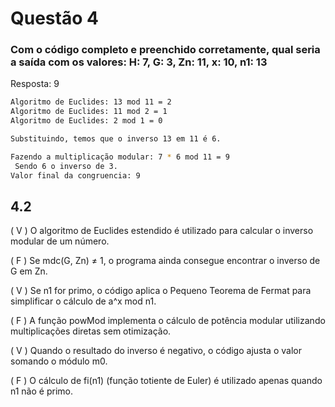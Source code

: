 # Questão 4

### **Com o código completo e preenchido corretamente, qual seria a saída com os valores: H: 7, G: 3, Zn: 11, x: 10, n1: 13**

Resposta: 9

```bash
Algoritmo de Euclides: 13 mod 11 = 2
Algoritmo de Euclides: 11 mod 2 = 1
Algoritmo de Euclides: 2 mod 1 = 0

Substituindo, temos que o inverso 13 em 11 é 6.

Fazendo a multiplicação modular: 7 * 6 mod 11 = 9
 Sendo 6 o inverso de 3.
Valor final da congruencia: 9
```

## 4.2

( V ) O algoritmo de Euclides estendido é utilizado para calcular o inverso modular de um número.

( F ) Se mdc(G, Zn) ≠ 1, o programa ainda consegue encontrar o inverso de G em Zn.

( V ) Se n1 for primo, o código aplica o Pequeno Teorema de Fermat para simplificar o cálculo de
a^x mod n1.

( F ) A função powMod implementa o cálculo de potência modular utilizando multiplicações diretas
sem otimização.

( V ) Quando o resultado do inverso é negativo, o código ajusta o valor somando o módulo m0.

( F ) O cálculo de fi(n1) (função totiente de Euler) é utilizado apenas quando n1 não é primo.